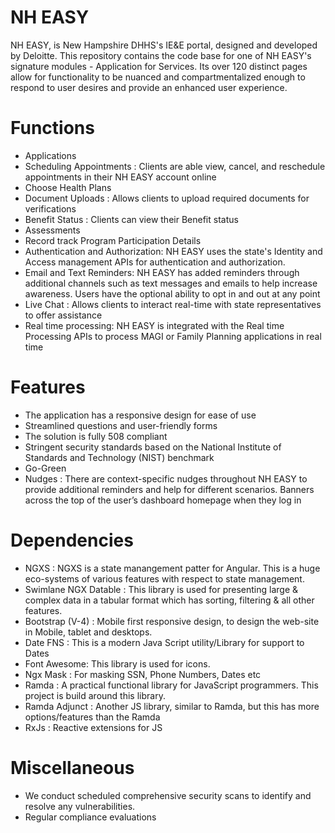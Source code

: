 # NH EASY 
 NH EASY, is New Hampshire DHHS's IE&E portal, designed and developed by Deloitte. This repository contains the code base for one of NH EASY's signature modules - Application for Services. Its over 120 distinct pages allow for functionality to be nuanced and compartmentalized enough to respond to user desires and provide an enhanced user experience.
 
 
# Functions 
* Applications
* Scheduling Appointments : Clients are able view, cancel, and reschedule appointments in their NH EASY account online
* Choose Health Plans
* Document Uploads : Allows clients to upload required documents for verifications
* Benefit Status : Clients can view their Benefit status
* Assessments 
* Record track Program Participation Details
* Authentication and Authorization: NH EASY uses the state's Identity and Access management APIs for authentication and authorization.
* Email and Text Reminders: NH EASY has added reminders through additional channels such as text messages and emails to help increase awareness. Users have the optional ability to opt in and out at any point
* Live Chat : Allows clients to interact real-time with state representatives to offer assistance
* Real time processing: NH EASY is integrated with the Real time Processing APIs to process MAGI or Family Planning applications in real time


 
#  Features
*  The application has a responsive design for ease of use 
*  Streamlined questions and user-friendly forms
*  The solution is fully 508 compliant
*  Stringent security standards based on the National Institute of Standards and Technology (NIST) benchmark
*  Go-Green 
*  Nudges : There are context-specific nudges throughout NH EASY to provide additional reminders and help for different scenarios. Banners across the top of the user’s dashboard homepage when they log in



# Dependencies
* NGXS : NGXS is a state manangement patter for Angular. This is a huge eco-systems of various features with respect to state management.
* Swimlane NGX Datable : This library is used for presenting large & complex data in a tabular format which has sorting, filtering & all other features.
* Bootstrap (V-4) : Mobile first responsive design, to design the web-site in Mobile, tablet and desktops.
* Date FNS : This is a modern Java Script utility/Library for support to Dates
* Font Awesome: This library is used for icons.
* Ngx Mask : For masking SSN, Phone Numbers, Dates etc
* Ramda : A practical functional library for JavaScript programmers. This project is build around this library.
* Ramda Adjunct : Another JS library, similar to Ramda, but this has more options/features than the Ramda
* RxJs : Reactive extensions for JS


# Miscellaneous
* We conduct scheduled comprehensive security scans to identify and resolve any vulnerabilities.
* Regular compliance evaluations





